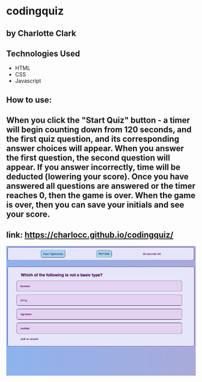 # codingquiz

## by Charlotte Clark


## Technologies Used

* HTML
* CSS
* Javascript

## How to use:

When you click the "Start Quiz" button - a timer will begin counting down from 120 seconds, and the first quiz question, and its corresponding answer choices will appear. 
When you answer the first question, the second question will appear. 
If you answer incorrectly, time will be deducted (lowering your score). 
Once you have answered all questions are answered or the timer reaches 0, then the game is over. 
When the game is over, then you can save your initials and see your score.
---
link: https://charlocc.github.io/codingquiz/
---
![alt text](./assets/screenshot.png)





